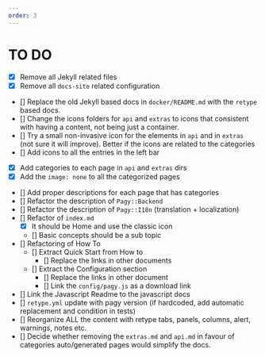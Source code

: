 ```yaml
---
order: 3
---
```

# TO DO
        
- [x] Remove all Jekyll related files
- [x] Remove all `docs-site` related configuration
- [] Replace the old Jekyll based docs in `docker/README.md` with the `retype` based docs.
- [] Change the icons folders for `api` and `extras` to icons that consistent with having a content, not being just a container.
- [] Try a small non-invasive icon for the elements in `api` and in `extras` (not sure it will improve). Better if the icons are related to the categories
- [] Add icons to all the entries in the left bar
- [x] Add categories to each page in `api` and `extras` dirs
- [x] Add the `image: none` to all the categorized pages
- [] Add proper descriptions for each page that has categories
- [] Refactor the description of `Pagy::Backend` 
- [] Refactor the description of `Pagy::I18n` (translation + localization) 
- [] Refactor of `index.md`
  - [x] It should be Home and use the classic icon
  - [] Basic concepts should be a sub topic
- [] Refactoring of How To
  - [] Extract Quick Start from How to
    - [] Replace the links in other documents
  - [] Extract the Configuration section
    - [] Replace the links in other document
    - [] Link the `config/pagy.js` as a download link
- [] Link the Javascript Readme to the javascript docs
- [] `retype.yml` update with pagy version (if hardcoded, add automatic replacement and condition in tests)
- [] Reorganize ALL the content with retype tabs, panels, columns, alert, warnings, notes etc.
- [] Decide whether removing the `extras.md` and `api.md` in favour of categories auto/generated pages would simplify the docs.
 

